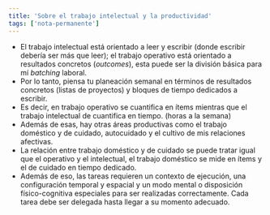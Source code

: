 ```yaml
---
title: 'Sobre el trabajo intelectual y la productividad'
tags: ['nota-permanente']
---
```


- El trabajo intelectual está orientado a leer y escribir (donde escribir debería ser más que leer); el trabajo operativo está orientado a resultados concretos (*outcomes*), esta puede ser la división básica para mí *batching* laboral.
- Por lo tanto, piensa tu planeación semanal en términos de resultados concretos (listas de proyectos) y bloques de tiempo dedicados a escribir.
- Es decir, en trabajo operativo se cuantifica en ítems mientras que el trabajo intelectual de cuantifica en tiempo. (horas a la semana)
- Además de esas, hay otras áreas productivas como el trabajo doméstico y de cuidado, autocuidado y el cultivo de mis relaciones afectivas.
- La relación entre trabajo doméstico y de cuidado se puede tratar igual que el operativo y el intelectual, el trabajo doméstico se mide en ítems y el de cuidado en tiempo dedicado.
- Además de eso, las tareas requieren un contexto de ejecución, una configuración temporal y espacial y un modo mental o disposición físico-cognitiva especiales para ser realizadas correctamente. Cada tarea debe ser delegada hasta llegar a su momento adecuado.